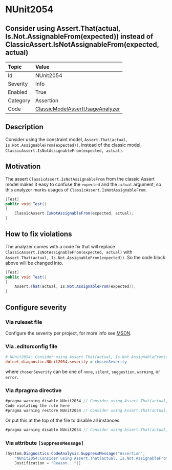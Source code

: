 # NUnit2054

<!-- markdownlint-disable-next-line MD013 -->
## Consider using Assert.That(actual, Is.Not.AssignableFrom(expected)) instead of ClassicAssert.IsNotAssignableFrom(expected, actual)

| Topic    | Value
| :--      | :--
| Id       | NUnit2054
| Severity | Info
| Enabled  | True
| Category | Assertion
| Code     | [ClassicModelAssertUsageAnalyzer](https://github.com/nunit/nunit.analyzers/blob/4.9.2/src/nunit.analyzers/ClassicModelAssertUsage/ClassicModelAssertUsageAnalyzer.cs)

## Description

Consider using the constraint model, `Assert.That(actual, Is.Not.AssignableFrom(expected))`, instead of the classic model,
`ClassicAssert.IsNotAssignableFrom(expected, actual)`.

## Motivation

The assert `ClassicAssert.IsNotAssignableFrom` from the classic Assert model makes it easy to confuse the `expected`
and the `actual` argument, so this analyzer marks usages of `ClassicAssert.IsNotAssignableFrom`.

```csharp
[Test]
public void Test()
{
    ClassicAssert.IsNotAssignableFrom(expected, actual);
}
```

## How to fix violations

The analyzer comes with a code fix that will replace `ClassicAssert.IsNotAssignableFrom(expected, actual)` with
`Assert.That(actual, Is.Not.AssignableFrom(expected))`. So the code block above will be changed into.

```csharp
[Test]
public void Test()
{
    Assert.That(actual, Is.Not.AssignableFrom(expected));
}
```

<!-- start generated config severity -->
## Configure severity

### Via ruleset file

Configure the severity per project, for more info see
[MSDN](https://learn.microsoft.com/en-us/visualstudio/code-quality/using-rule-sets-to-group-code-analysis-rules?view=vs-2022).

### Via .editorconfig file

```ini
# NUnit2054: Consider using Assert.That(actual, Is.Not.AssignableFrom(expected)) instead of ClassicAssert.IsNotAssignableFrom(expected, actual)
dotnet_diagnostic.NUnit2054.severity = chosenSeverity
```

where `chosenSeverity` can be one of `none`, `silent`, `suggestion`, `warning`, or `error`.

### Via #pragma directive

```csharp
#pragma warning disable NUnit2054 // Consider using Assert.That(actual, Is.Not.AssignableFrom(expected)) instead of ClassicAssert.IsNotAssignableFrom(expected, actual)
Code violating the rule here
#pragma warning restore NUnit2054 // Consider using Assert.That(actual, Is.Not.AssignableFrom(expected)) instead of ClassicAssert.IsNotAssignableFrom(expected, actual)
```

Or put this at the top of the file to disable all instances.

```csharp
#pragma warning disable NUnit2054 // Consider using Assert.That(actual, Is.Not.AssignableFrom(expected)) instead of ClassicAssert.IsNotAssignableFrom(expected, actual)
```

### Via attribute `[SuppressMessage]`

```csharp
[System.Diagnostics.CodeAnalysis.SuppressMessage("Assertion",
    "NUnit2054:Consider using Assert.That(actual, Is.Not.AssignableFrom(expected)) instead of ClassicAssert.IsNotAssignableFrom(expected, actual)",
    Justification = "Reason...")]
```
<!-- end generated config severity -->

